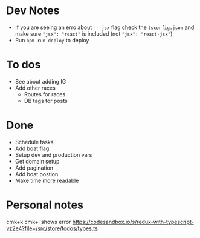 # Dev Notes
- If you are seeing an erro about `---jsx` flag check the `tsconfig.json` and make sure `"jsx": "react"` is included (not `"jsx": "react-jsx"`)
- Run `npm run deploy` to deploy

# To dos
 - See about adding IG
 - Add other races
    - Routes for races
    - DB tags for posts
 
# Done
 - Schedule tasks
 - Add boat flag
 - Setup dev and production vars
 - Get domain setup
 - Add pagination
 - Add boat postion
 - Make time more readable

# Personal notes
cmk+k cmk+i shows error
https://codesandbox.io/s/redux-with-typescript-vz2e4?file=/src/store/todos/types.ts